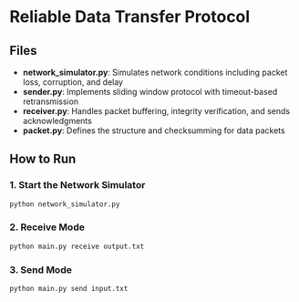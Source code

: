# Reliable Data Transfer Protocol

## Files

- **network_simulator.py**: Simulates network conditions including packet loss, corruption, and delay
- **sender.py**: Implements sliding window protocol with timeout-based retransmission
- **receiver.py**: Handles packet buffering, integrity verification, and sends acknowledgments
- **packet.py**: Defines the structure and checksumming for data packets

## How to Run

### 1. Start the Network Simulator

```bash
python network_simulator.py
```

### 2. Receive Mode

```bash
python main.py receive output.txt
```

### 3. Send Mode

```bash
python main.py send input.txt
```
